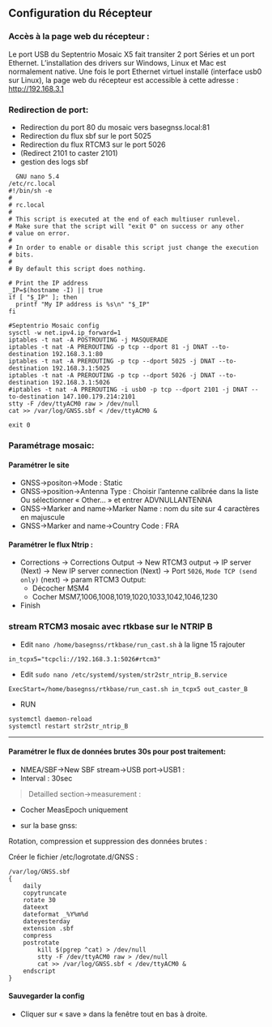 ## Configuration du Récepteur

### Accès à la page web du récepteur :

Le port USB du Septentrio Mosaic X5 fait transiter 2 port Séries et un port Ethernet.
L’installation des drivers sur Windows, Linux et Mac est normalement native.
Une fois le port Ethernet virtuel installé (interface usb0 sur Linux), la page web du récepteur est accessible à cette adresse :
http://192.168.3.1

### Redirection de port:

* Redirection du port 80 du mosaic vers basegnss.local:81
* Redirection du flux sbf sur le port 5025 
* Redirection du flux RTCM3 sur le port 5026
* (Redirect 2101 to caster 2101)
* gestion des logs sbf

```
  GNU nano 5.4                                                            /etc/rc.local                                                                     
#!/bin/sh -e
#
# rc.local
#
# This script is executed at the end of each multiuser runlevel.
# Make sure that the script will "exit 0" on success or any other
# value on error.
#
# In order to enable or disable this script just change the execution
# bits.
#
# By default this script does nothing.

# Print the IP address
_IP=$(hostname -I) || true
if [ "$_IP" ]; then
  printf "My IP address is %s\n" "$_IP"
fi

#Septentrio Mosaic config
sysctl -w net.ipv4.ip_forward=1
iptables -t nat -A POSTROUTING -j MASQUERADE
iptables -t nat -A PREROUTING -p tcp --dport 81 -j DNAT --to-destination 192.168.3.1:80
iptables -t nat -A PREROUTING -p tcp --dport 5025 -j DNAT --to-destination 192.168.3.1:5025
iptables -t nat -A PREROUTING -p tcp --dport 5026 -j DNAT --to-destination 192.168.3.1:5026
#iptables -t nat -A PREROUTING -i usb0 -p tcp --dport 2101 -j DNAT --to-destination 147.100.179.214:2101
stty -F /dev/ttyACM0 raw > /dev/null
cat >> /var/log/GNSS.sbf < /dev/ttyACM0 &

exit 0

```

### Paramétrage mosaic:

#### Paramétrer le site

* GNSS->positon->Mode : Static
* GNSS->position->Antenna Type : Choisir l’antenne calibrée dans la liste Ou sélectionner « Other… » et entrer ADVNULLANTENNA
* GNSS->Marker and name->Marker Name : nom du site sur 4 caractères en majuscule
* GNSS->Marker and name->Country Code : FRA

#### Paramétrer le flux Ntrip :

* Corrections -> Corrections Output -> New RTCM3 output -> IP server (Next) -> New IP server connection (Next) -> Port ```5026```, ```Mode TCP (send only)``` (next) -> param RTCM3 Output:
	* Décocher MSM4
	* Cocher MSM7,1006,1008,1019,1020,1033,1042,1046,1230
* Finish

### stream RTCM3 mosaic avec rtkbase sur le NTRIP B

* Edit ```nano /home/basegnss/rtkbase/run_cast.sh``` à la ligne 15 rajouter

```in_tcpx5="tcpcli://192.168.3.1:5026#rtcm3"```

* Edit  ```sudo nano /etc/systemd/system/str2str_ntrip_B.service```

```ExecStart=/home/basegnss/rtkbase/run_cast.sh in_tcpx5 out_caster_B```
* RUN
```
systemctl daemon-reload
systemctl restart str2str_ntrip_B
```
------------------------------------------------------

#### Paramétrer le flux de données brutes 30s pour post traitement:

* NMEA/SBF->New SBF stream->USB port->USB1 :
* Interval : 30sec
 > Detailled section->measurement :
* Cocher MeasEpoch uniquement

* sur la base gnss:

Rotation, compression et suppression des données brutes :

Créer le fichier /etc/logrotate.d/GNSS :
```
/var/log/GNSS.sbf
{
	daily
	copytruncate
	rotate 30
	dateext
	dateformat _%Y%m%d
	dateyesterday
	extension .sbf
	compress
	postrotate
		kill $(pgrep ^cat) > /dev/null
		stty -F /dev/ttyACM0 raw > /dev/null
		cat >> /var/log/GNSS.sbf < /dev/ttyACM0 &
	endscript
}
```

#### Sauvegarder la config 

* Cliquer sur « save » dans la fenêtre tout en bas à droite.

